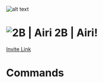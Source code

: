 ![alt text](https://i.imgur.com/KBw3mCL.png "Airi")

# ![2B | Airi](https://cdn.discordapp.com/avatars/676520944474259466/5b214acd59d324821e5a5c5cd33f749d.png?size=32) 2B | Airi!

[Invite Link](https://discordapp.com/oauth2/authorize?client_id=676520944474259466&permissions=268495926&scope=bot)
# Commands
